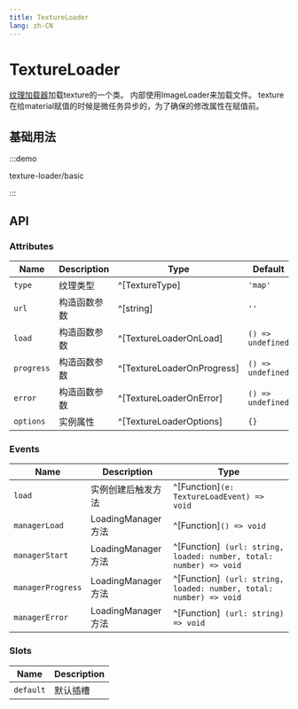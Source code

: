 ```yaml
---
title: TextureLoader
lang: zh-CN
---
```


# TextureLoader

[纹理加载器](https://threejs.org/docs/index.html?q=TextureLoader#api/zh/loaders/TextureLoader)加载texture的一个类。 内部使用ImageLoader来加载文件。
texture在给material赋值的时候是微任务异步的，为了确保的修改属性在赋值前。
## 基础用法

:::demo

texture-loader/basic

:::



## API

### Attributes

| Name       | Description  | Type                       | Default           | Required |
| ---------- | ------------ | -------------------------- | ----------------- | -------- |
| `type`     | 纹理类型     | ^[TextureType]             | `'map'`           | Yes      |
| `url`      | 构造函数参数 | ^[string]                  | `''`              | Yes      |
| `load`     | 构造函数参数 | ^[TextureLoaderOnLoad]     | `() => undefined` | No       |
| `progress` | 构造函数参数 | ^[TextureLoaderOnProgress] | `() => undefined` | No       |
| `error`    | 构造函数参数 | ^[TextureLoaderOnError]    | `() => undefined` | No       |
| `options`  | 实例属性     | ^[TextureLoaderOptions]    | `{}`              | No       |


### Events

| Name              | Description        | Type                                                               |
| ----------------- | ------------------ | ------------------------------------------------------------------ |
| `load`            | 实例创建后触发方法 | ^[Function]`(e: TextureLoadEvent) => void`                         |
| `managerLoad`     | LoadingManager方法 | ^[Function]`() => void`                                            |
| `managerStart`    | LoadingManager方法 | ^[Function]` (url: string, loaded: number, total: number) => void` |
| `managerProgress` | LoadingManager方法 | ^[Function]` (url: string, loaded: number, total: number) => void` |
| `managerError`    | LoadingManager方法 | ^[Function]` (url: string) => void`                                |

### Slots

| Name      | Description |
| --------- | ----------- |
| `default` | 默认插槽    |
